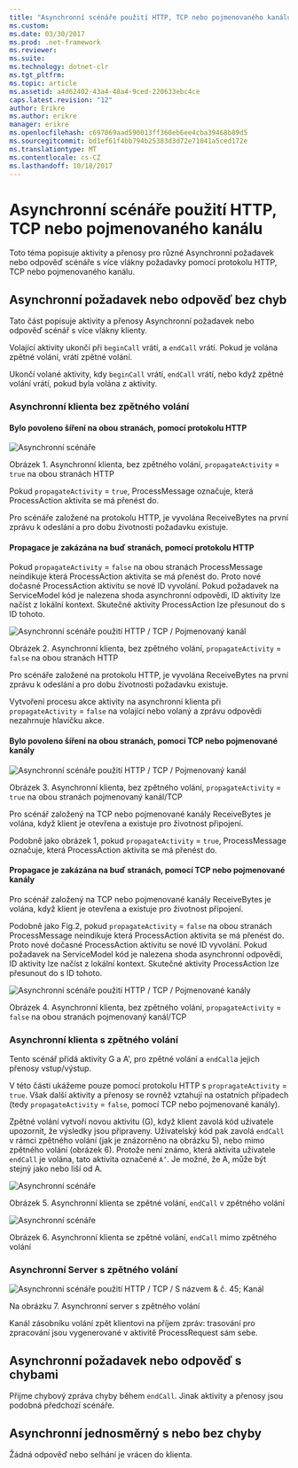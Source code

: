 ```yaml
---
title: "Asynchronní scénáře použití HTTP, TCP nebo pojmenovaného kanálu"
ms.custom: 
ms.date: 03/30/2017
ms.prod: .net-framework
ms.reviewer: 
ms.suite: 
ms.technology: dotnet-clr
ms.tgt_pltfrm: 
ms.topic: article
ms.assetid: a4d62402-43a4-48a4-9ced-220633ebc4ce
caps.latest.revision: "12"
author: Erikre
ms.author: erikre
manager: erikre
ms.openlocfilehash: c697069aad590013ff360eb6ee4cba39468b89d5
ms.sourcegitcommit: bd1ef61f4bb794b25383d3d72e71041a5ced172e
ms.translationtype: MT
ms.contentlocale: cs-CZ
ms.lasthandoff: 10/18/2017
---
```

# <a name="asynchronous-scenarios-using-http-tcp-or-named-pipe"></a>Asynchronní scénáře použití HTTP, TCP nebo pojmenovaného kanálu
Toto téma popisuje aktivity a přenosy pro různé Asynchronní požadavek nebo odpověď scénáře s více vlákny požadavky pomocí protokolu HTTP, TCP nebo pojmenovaného kanálu.  
  
## <a name="asynchronous-requestreply-without-errors"></a>Asynchronní požadavek nebo odpověď bez chyb  
 Tato část popisuje aktivity a přenosy Asynchronní požadavek nebo odpověď scénář s více vlákny klienty.  
  
 Volající aktivity ukončí při `beginCall` vrátí, a `endCall` vrátí. Pokud je volána zpětné volání, vrátí zpětné volání.  
  
 Ukončí volané aktivity, kdy `beginCall` vrátí, `endCall` vrátí, nebo když zpětné volání vrátí, pokud byla volána z aktivity.  
  
### <a name="asynchronous-client-without-callback"></a>Asynchronní klienta bez zpětného volání  
  
#### <a name="propagation-is-enabled-on-both-sides-using-http"></a>Bylo povoleno šíření na obou stranách, pomocí protokolu HTTP  
 ![Asynchronní scénáře](../../../../../docs/framework/wcf/diagnostics/tracing/media/asyn1.gif "Asyn1")  
  
 Obrázek 1. Asynchronní klienta, bez zpětného volání, `propagateActivity` = `true` na obou stranách HTTP  
  
 Pokud `propagateActivity` = `true`, ProcessMessage označuje, která ProcessAction aktivita se má přenést do.  
  
 Pro scénáře založené na protokolu HTTP, je vyvolána ReceiveBytes na první zprávu k odeslání a pro dobu životnosti požadavku existuje.  
  
#### <a name="propagation-is-disabled-on-either-sides-using-http"></a>Propagace je zakázána na buď stranách, pomocí protokolu HTTP  
 Pokud `propagateActivity` = `false` na obou stranách ProcessMessage neindikuje která ProcessAction aktivita se má přenést do. Proto nové dočasné ProcessAction aktivitu se nové ID vyvolání. Pokud požadavek na ServiceModel kód je nalezena shoda asynchronní odpovědi, ID aktivity lze načíst z lokální kontext. Skutečné aktivity ProcessAction lze přesunout do s ID tohoto.  
  
 ![Asynchronní scénáře použití HTTP &#47; TCP &#47; Pojmenovaný kanál](../../../../../docs/framework/wcf/diagnostics/tracing/media/async2.gif "Async2")  
  
 Obrázek 2. Asynchronní klienta, bez zpětného volání, `propagateActivity` = `false` na obou stranách HTTP  
  
 Pro scénáře založené na protokolu HTTP, je vyvolána ReceiveBytes na první zprávu k odeslání a pro dobu životnosti požadavku existuje.  
  
 Vytvoření procesu akce aktivity na asynchronní klienta při `propagateActivity` = `false` na volající nebo volaný a zprávu odpovědi nezahrnuje hlavičku akce.  
  
#### <a name="propagation-is-enabled-on-both-sides-using-tcp-or-named-pipe"></a>Bylo povoleno šíření na obou stranách, pomocí TCP nebo pojmenované kanály  
 ![Asynchronní scénáře použití HTTP &#47; TCP &#47; Pojmenovaný kanál](../../../../../docs/framework/wcf/diagnostics/tracing/media/async3.gif "Async3")  
  
 Obrázek 3. Asynchronní klienta, bez zpětného volání, `propagateActivity` = `true` na obou stranách pojmenovaný kanál/TCP  
  
 Pro scénář založený na TCP nebo pojmenované kanály ReceiveBytes je volána, když klient je otevřena a existuje pro životnost připojení.  
  
 Podobně jako obrázek 1, pokud `propagateActivity` = `true`, ProcessMessage označuje, která ProcessAction aktivita se má přenést do.  
  
#### <a name="propagation-is-disabled-on-either-sides-using-tcp-or-named-pipe"></a>Propagace je zakázána na buď stranách, pomocí TCP nebo pojmenované kanály  
 Pro scénář založený na TCP nebo pojmenované kanály ReceiveBytes je volána, když klient je otevřena a existuje pro životnost připojení.  
  
 Podobně jako Fig.2, pokud `propagateActivity` = `false` na obou stranách ProcessMessage neindikuje která ProcessAction aktivita se má přenést do. Proto nové dočasné ProcessAction aktivitu se nové ID vyvolání. Pokud požadavek na ServiceModel kód je nalezena shoda asynchronní odpovědi, ID aktivity lze načíst z lokální kontext. Skutečné aktivity ProcessAction lze přesunout do s ID tohoto.  
  
 ![Asynchronní scénáře použití HTTP &#47; TCP &#47; Pojmenované kanály](../../../../../docs/framework/wcf/diagnostics/tracing/media/async4.gif "Async4")  
  
 Obrázek 4. Asynchronní klienta, bez zpětného volání, `propagateActivity` = `false` na obou stranách pojmenovaný kanál/TCP  
  
### <a name="asynchronous-client-with-callback"></a>Asynchronní klienta s zpětného volání  
 Tento scénář přidá aktivity G a A', pro zpětné volání a `endCall`a jejich přenosy vstup/výstup.  
  
 V této části ukážeme pouze pomocí protokolu HTTP s `propragateActivity` = `true`. Však další aktivity a přenosy se rovněž vztahují na ostatních případech (tedy `propagateActivity` = `false`, pomocí TCP nebo pojmenované kanály).  
  
 Zpětné volání vytvoří novou aktivitu (G), když klient zavolá kód uživatele upozornit, že výsledky jsou připraveny. Uživatelský kód pak zavolá `endCall` v rámci zpětného volání (jak je znázorněno na obrázku 5), nebo mimo zpětného volání (obrázek 6). Protože není známo, která aktivita uživatele `endCall` je volána, tato aktivita označené `A’`. Je možné, že A, může být stejný jako nebo liší od A.  
  
 ![Asynchronní scénáře](../../../../../docs/framework/wcf/diagnostics/tracing/media/asynccallback1.gif "AsyncCallback1")  
  
 Obrázek 5. Asynchronní klienta se zpětné volání, `endCall` v zpětného volání  
  
 ![Asynchronní scénáře](../../../../../docs/framework/wcf/diagnostics/tracing/media/asynccallback2.gif "AsyncCallback2")  
  
 Obrázek 6. Asynchronní klienta se zpětné volání, `endCall` mimo zpětného volání  
  
### <a name="asynchronous-server-with-callback"></a>Asynchronní Server s zpětného volání  
 ![Asynchronní scénáře použití HTTP &#47; TCP &#47; S názvem & č. 45; Kanál](../../../../../docs/framework/wcf/diagnostics/tracing/media/aynchserver.gif "AynchServer")  
  
 Na obrázku 7. Asynchronní server s zpětného volání  
  
 Kanál zásobníku volání zpět klientovi na příjem zpráv: trasování pro zpracování jsou vygenerované v aktivitě ProcessRequest sám sebe.  
  
## <a name="asynchronous-requestreply-with-errors"></a>Asynchronní požadavek nebo odpověď s chybami  
 Přijme chybový zpráva chyby během `endCall`. Jinak aktivity a přenosy jsou podobná předchozí scénáře.  
  
## <a name="asynchronous-one-way-with-or-without-errors"></a>Asynchronní jednosměrný s nebo bez chyby  
 Žádná odpověď nebo selhání je vrácen do klienta.
